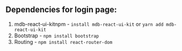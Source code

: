 ## Dependencies for login page:
1. mdb-react-ui-kitnpm -  `install mdb-react-ui-kit` or `yarn add mdb-react-ui-kit`
2. Bootstrap - `npm install bootstrap`
3. Routing - `npm install react-router-dom`
